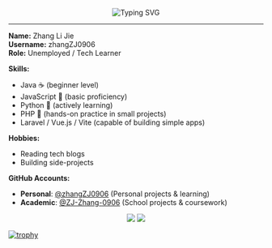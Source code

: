 <p align="center">
<img src="https://readme-typing-svg.demolab.com/?font=JetBrains+Mono&size=30&duration=3000&pause=1000&color=000000&center=true&width=1000&lines=Hello+World%2C+I'm+Zhang+Li+Jie;Unemployed+%7C+Tech+Explorer;Welcome+to+my+terminal+README+%F0%9F%9A%80" alt="Typing SVG" />

</p>

---

**Name:** Zhang Li Jie  
**Username:** zhangZJ0906  
**Role:** Unemployed / Tech Learner  

**Skills:**
- Java ☕ (beginner level)
- JavaScript 🧠 (basic proficiency)
- Python 🐍 (actively learning)
- PHP 🐘 (hands-on practice in small projects)
- Laravel / Vue.js / Vite (capable of building simple apps)

**Hobbies:**
- Reading tech blogs
- Building side-projects

**GitHub Accounts:**
- **Personal**: [@zhangZJ0906](https://github.com/zhangZJ0906) (Personal projects & learning)
- **Academic**: [@ZJ-Zhang-0906](https://github.com/ZJ-Zhang-0906) (School projects & coursework)

<p align="center"> <img src="https://github-readme-stats.vercel.app/api?username=zhangZJ0906&show_icons=true&theme=tokyonight&hide_border=true" /> <img src="https://github-readme-streak-stats-eight.vercel.app/?user=ZhangZJ0906&theme=dark&hide_border=true" />


 </p>


[![trophy](https://github-profile-trophy.vercel.app/?username=zhangZJ0906&theme=dracula)](https://github.com/ryo-ma/github-profile-trophy)





